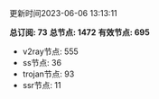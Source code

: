 更新时间2023-06-06 13:13:11

**总订阅: 73**
**总节点: 1472**
**有效节点: 695**
- v2ray节点: 555
- ss节点: 36
- trojan节点: 93
- ssr节点: 11
